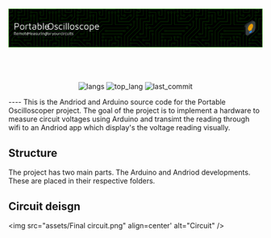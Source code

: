 <h4 align="center"><img src="assets/portable oslo readme header.png" align=center' alt="Banner" /></h4>
<br/> <br/>
<p align="center">
    <img src="https://img.shields.io/github/languages/count/panderior/codingame" alt="langs" />
    <img src="https://img.shields.io/github/languages/top/panderior/codingame" alt="top_lang" />
    <img src="https://img.shields.io/github/last-commit/panderior/codingame" alt="last_commit" />
</p>
----
This is the Andriod and Arduino source code for the Portable Oscilloscoper project.
The goal of the project is to implement a hardware to measure circuit voltages using Arduino and 
transimt the reading through wifi to an Andriod app which display's the voltage reading visually.

## Structure
The project has two main parts. The Arduino and Andriod developments. These are placed in their
respective folders.

## Circuit deisgn
<img src="assets/Final circuit.png" align=center' alt="Circuit" />
